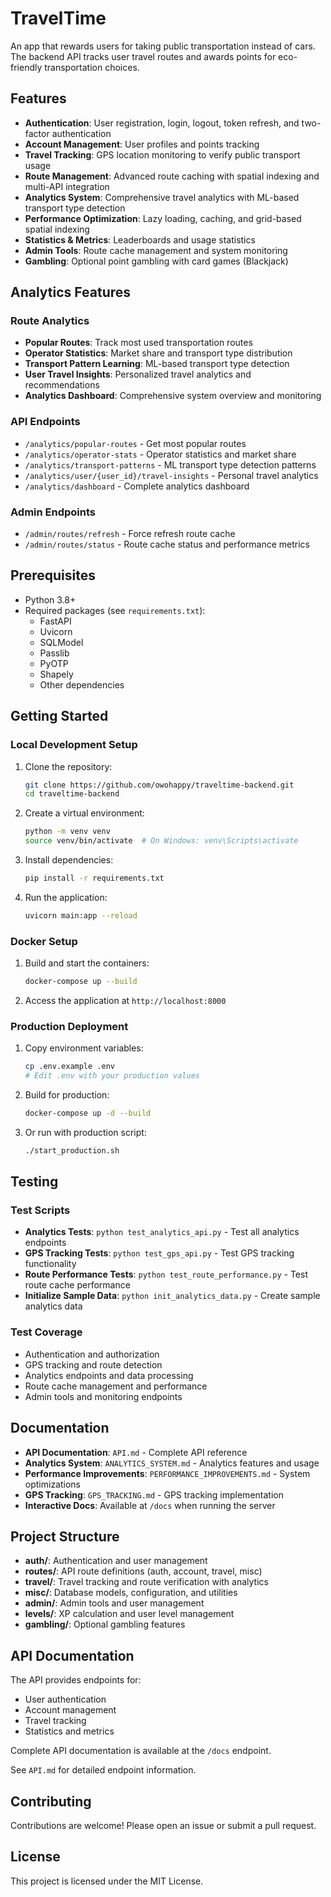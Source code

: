 # TravelTime

An app that rewards users for taking public transportation instead of cars. The backend API tracks user travel routes and awards points for eco-friendly transportation choices.

## Features

- **Authentication**: User registration, login, logout, token refresh, and two-factor authentication
- **Account Management**: User profiles and points tracking
- **Travel Tracking**: GPS location monitoring to verify public transport usage
- **Route Management**: Advanced route caching with spatial indexing and multi-API integration
- **Analytics System**: Comprehensive travel analytics with ML-based transport type detection
- **Performance Optimization**: Lazy loading, caching, and grid-based spatial indexing
- **Statistics & Metrics**: Leaderboards and usage statistics
- **Admin Tools**: Route cache management and system monitoring
- **Gambling**: Optional point gambling with card games (Blackjack)

## Analytics Features

### Route Analytics
- **Popular Routes**: Track most used transportation routes
- **Operator Statistics**: Market share and transport type distribution
- **Transport Pattern Learning**: ML-based transport type detection
- **User Travel Insights**: Personalized travel analytics and recommendations
- **Analytics Dashboard**: Comprehensive system overview and monitoring

### API Endpoints
- `/analytics/popular-routes` - Get most popular routes
- `/analytics/operator-stats` - Operator statistics and market share
- `/analytics/transport-patterns` - ML transport type detection patterns
- `/analytics/user/{user_id}/travel-insights` - Personal travel analytics
- `/analytics/dashboard` - Complete analytics dashboard

### Admin Endpoints
- `/admin/routes/refresh` - Force refresh route cache
- `/admin/routes/status` - Route cache status and performance metrics

## Prerequisites

- Python 3.8+
- Required packages (see `requirements.txt`):
    - FastAPI
    - Uvicorn
    - SQLModel
    - Passlib
    - PyOTP
    - Shapely
    - Other dependencies

## Getting Started

### Local Development Setup

1. Clone the repository:
     ```bash
     git clone https://github.com/owohappy/traveltime-backend.git
     cd traveltime-backend
     ```

2. Create a virtual environment:
     ```bash
     python -m venv venv
     source venv/bin/activate  # On Windows: venv\Scripts\activate
     ```

3. Install dependencies:
     ```bash
     pip install -r requirements.txt
     ```

4. Run the application:
     ```bash
     uvicorn main:app --reload
     ```

### Docker Setup

1. Build and start the containers:
     ```bash
     docker-compose up --build
     ```

2. Access the application at `http://localhost:8000`

### Production Deployment

1. Copy environment variables:
     ```bash
     cp .env.example .env
     # Edit .env with your production values
     ```

2. Build for production:
     ```bash
     docker-compose up -d --build
     ```

3. Or run with production script:
     ```bash
     ./start_production.sh
     ```

## Testing

### Test Scripts
- **Analytics Tests**: `python test_analytics_api.py` - Test all analytics endpoints
- **GPS Tracking Tests**: `python test_gps_api.py` - Test GPS tracking functionality
- **Route Performance Tests**: `python test_route_performance.py` - Test route cache performance
- **Initialize Sample Data**: `python init_analytics_data.py` - Create sample analytics data

### Test Coverage
- Authentication and authorization
- GPS tracking and route detection
- Analytics endpoints and data processing
- Route cache management and performance
- Admin tools and monitoring endpoints

## Documentation

- **API Documentation**: `API.md` - Complete API reference
- **Analytics System**: `ANALYTICS_SYSTEM.md` - Analytics features and usage
- **Performance Improvements**: `PERFORMANCE_IMPROVEMENTS.md` - System optimizations
- **GPS Tracking**: `GPS_TRACKING.md` - GPS tracking implementation
- **Interactive Docs**: Available at `/docs` when running the server

## Project Structure

- **auth/**: Authentication and user management
- **routes/**: API route definitions (auth, account, travel, misc)
- **travel/**: Travel tracking and route verification with analytics
- **misc/**: Database models, configuration, and utilities
- **admin/**: Admin tools and user management
- **levels/**: XP calculation and user level management
- **gambling/**: Optional gambling features

## API Documentation

The API provides endpoints for:
- User authentication
- Account management
- Travel tracking
- Statistics and metrics

Complete API documentation is available at the `/docs` endpoint.

See `API.md` for detailed endpoint information.

## Contributing

Contributions are welcome! Please open an issue or submit a pull request.

## License

This project is licensed under the MIT License.